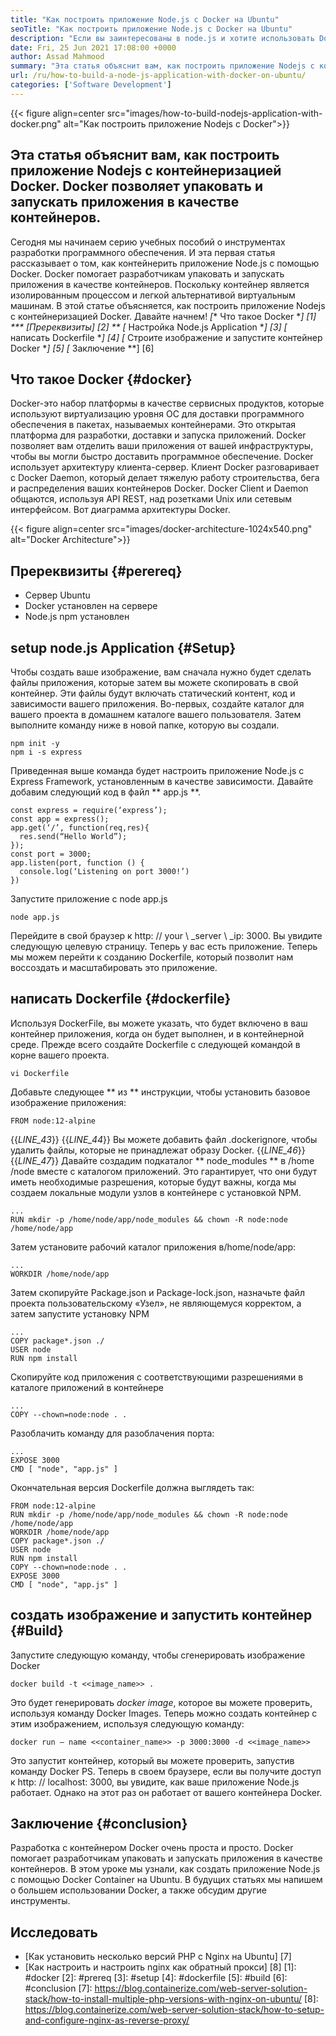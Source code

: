 ```yaml
---
title: "Как построить приложение Node.js с Docker на Ubuntu" 
seoTitle: "Как построить приложение Node.js с Docker на Ubuntu" 
description: "Если вы заинтересованы в node.js и хотите использовать Docker. Этот урок проведет вас, как построить приложение Nodejs с Docker." 
date: Fri, 25 Jun 2021 17:08:00 +0000
author: Assad Mahmood
summary: "Эта статья объяснит вам, как построить приложение Nodejs с контейнеризацией Docker. Docker позволяет упаковать и запускать приложения в качестве контейнеров." 
url: /ru/how-to-build-a-node-js-application-with-docker-on-ubuntu/
categories: ['Software Development']
---
```


{{< figure align=center src="images/how-to-build-nodejs-application-with-docker.png" alt="Как построить приложение Nodejs с Docker">}}


## Эта статья объяснит вам, как построить приложение Nodejs с контейнеризацией Docker. Docker позволяет упаковать и запускать приложения в качестве контейнеров.
Сегодня мы начинаем серию учебных пособий о инструментах разработки программного обеспечения. И эта первая статья рассказывает о том, как контейнерить приложение Node.js с помощью Docker. Docker помогает разработчикам упаковать и запускать приложения в качестве контейнеров. Поскольку контейнер является изолированным процессом и легкой альтернативой виртуальным машинам. В этой статье объясняется, как построить приложение Nodejs с контейнеризацией Docker. Давайте начнем!
  *[** Что такое Docker **] [1]
  *** [Пререквизиты] [2] **
  *[** Настройка Node.js Application **] [3]
  *[** написать Dockerfile **] [4]
  *[** Строите изображение и запустите контейнер Docker **] [5]
  *[** Заключение **] [6]

## Что такое Docker {#docker}
Docker-это набор платформы в качестве сервисных продуктов, которые используют виртуализацию уровня ОС для доставки программного обеспечения в пакетах, называемых контейнерами. Это открытая платформа для разработки, доставки и запуска приложений. Docker позволяет вам отделить ваши приложения от вашей инфраструктуры, чтобы вы могли быстро доставить программное обеспечение.
Docker использует архитектуру клиента-сервер. Клиент Docker разговаривает с Docker Daemon, который делает тяжелую работу строительства, бега и распределения ваших контейнеров Docker. Docker Client и Daemon общаются, используя API REST, над розетками Unix или сетевым интерфейсом. Вот диаграмма архитектуры Docker.

{{< figure align=center src="images/docker-architecture-1024x540.png" alt="Docker Architecture">}}


## Пререквизиты {#perereq}
  * Сервер Ubuntu
  * Docker установлен на сервере
  * Node.js npm установлен

## setup node.js Application {#Setup}
Чтобы создать ваше изображение, вам сначала нужно будет сделать файлы приложения, которые затем вы можете скопировать в свой контейнер. Эти файлы будут включать статический контент, код и зависимости вашего приложения.
Во-первых, создайте каталог для вашего проекта в домашнем каталоге вашего пользователя. Затем выполните команду ниже в новой папке, которую вы создали.
```
npm init -y
npm i -s express
```
Приведенная выше команда будет настроить приложение Node.js с Express Framework, установленным в качестве зависимости. Давайте добавим следующий код в файл ** app.js **.
```
const express = require(‘express’);
const app = express();
app.get(‘/’, function(req,res){
  res.send(“Hello World”);
});
const port = 3000;
app.listen(port, function () {
  console.log(‘Listening on port 3000!’)
})
```
Запустите приложение с node app.js
```
node app.js
```
Перейдите в свой браузер к http: // your \ _server \ _ip: 3000. Вы увидите следующую целевую страницу.
Теперь у вас есть приложение. Теперь мы можем перейти к созданию Dockerfile, который позволит нам воссоздать и масштабировать это приложение.

## написать Dockerfile {#dockerfile}
Используя DockerFile, вы можете указать, что будет включено в ваш контейнер приложения, когда он будет выполнен, и в контейнерной среде.
Прежде всего создайте Dockerfile с следующей командой в корне вашего проекта.
```
vi Dockerfile
```
Добавьте следующее ** из ** инструкции, чтобы установить базовое изображение приложения:
```
FROM node:12-alpine
```
{{_LINE_43_}}
{{_LINE_44_}}
    Вы можете добавить файл .dockerignore, чтобы удалить файлы, которые не принадлежат образу Docker.
{{_LINE_46_}}
{{_LINE_47_}}
Давайте создадим подкаталог ** node_modules ** в /home /node вместе с каталогом приложений. Это гарантирует, что они будут иметь необходимые разрешения, которые будут важны, когда мы создаем локальные модули узлов в контейнере с установкой NPM.
```
...
RUN mkdir -p /home/node/app/node_modules && chown -R node:node /home/node/app
```
Затем установите рабочий каталог приложения в/home/node/app:
```
...
WORKDIR /home/node/app
```
Затем скопируйте Package.json и Package-lock.json, назначьте файл проекта пользовательскому «Узел», не являющемуся корректом, а затем запустите установку NPM
```
...
COPY package*.json ./
USER node
RUN npm install
```
Скопируйте код приложения с соответствующими разрешениями в каталоге приложений в контейнере
```
...
COPY --chown=node:node . .
```
Разоблачить команду для разоблачения порта:
```
...
EXPOSE 3000
CMD [ "node", "app.js" ]
```
Окончательная версия Dockerfile должна выглядеть так:
```
FROM node:12-alpine
RUN mkdir -p /home/node/app/node_modules && chown -R node:node /home/node/app
WORKDIR /home/node/app
COPY package*.json ./
USER node
RUN npm install
COPY --chown=node:node . .
EXPOSE 3000
CMD [ "node", "app.js" ]
```

## создать изображение и запустить контейнер {#Build}
Запустите следующую команду, чтобы сгенерировать изображение Docker
```
docker build -t <<image_name>> .
```
Это будет генерировать _docker image_, которое вы можете проверить, используя команду Docker Images. Теперь можно создать контейнер с этим изображением, используя следующую команду:
```
docker run — name <<container_name>> -p 3000:3000 -d <<image_name>>
```
Это запустит контейнер, который вы можете проверить, запустив команду Docker PS. Теперь в своем браузере, если вы получите доступ к http: // localhost: 3000, вы увидите, как ваше приложение Node.js работает. Однако на этот раз он работает от вашего контейнера Docker.

## Заключение {#conclusion}
Разработка с контейнером Docker очень проста и просто. Docker помогает разработчикам упаковать и запускать приложения в качестве контейнеров. В этом уроке мы узнали, как создать приложение Node.js с помощью Docker Container на Ubuntu. В будущих статьях мы напишем о большем использовании Docker, а также обсудим другие инструменты.

## Исследовать
  * [Как установить несколько версий PHP с Nginx на Ubuntu] [7]
  * [Как настроить и настроить nginx как обратный прокси] [8]
[1]: #docker
[2]: #prereq
[3]: #setup
[4]: #dockerfile
[5]: #build
[6]: #conclusion
[7]: https://blog.containerize.com/web-server-solution-stack/how-to-install-multiple-php-versions-with-nginx-on-ubuntu/
[8]: https://blog.containerize.com/web-server-solution-stack/how-to-setup-and-configure-nginx-as-reverse-proxy/

